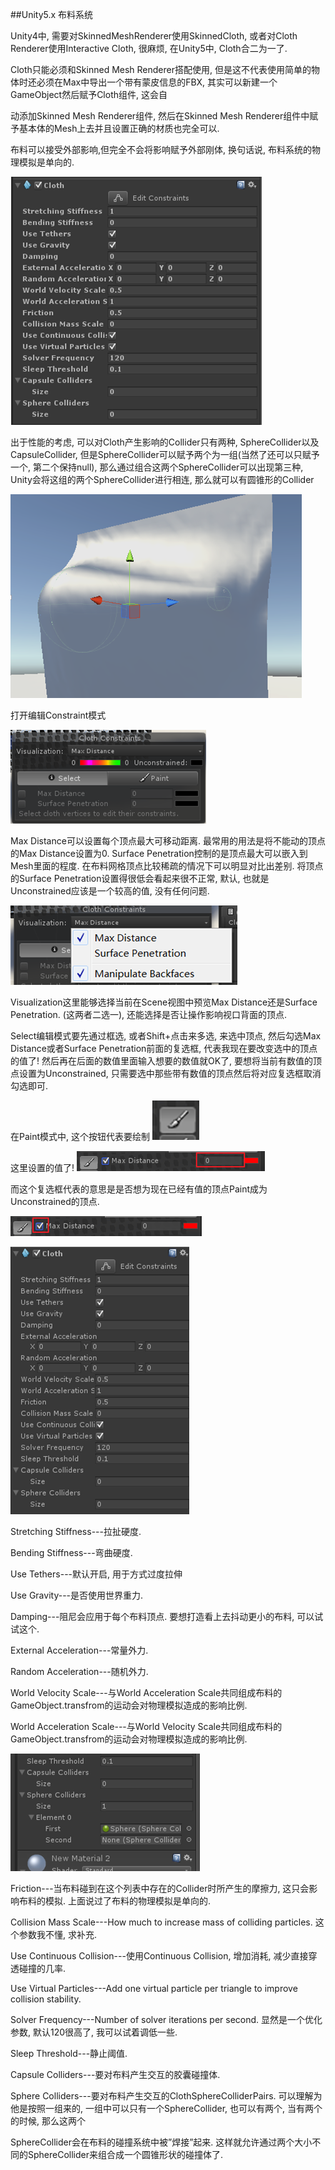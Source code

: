 ##Unity5.x 布料系统

Unity4中, 需要对SkinnedMeshRenderer使用SkinnedCloth, 或者对Cloth Renderer使用Interactive Cloth, 很麻烦, 在Unity5中, Cloth合二为一了.

Cloth只能必须和Skinned Mesh Renderer搭配使用, 但是这不代表使用简单的物体时还必须在Max中导出一个带有蒙皮信息的FBX, 其实可以新建一个GameObject然后赋予Cloth组件, 这会自

动添加Skinned Mesh Renderer组件, 然后在Skinned Mesh Renderer组件中赋予基本体的Mesh上去并且设置正确的材质也完全可以.

布料可以接受外部影响,但完全不会将影响赋予外部刚体, 换句话说, 布料系统的物理模拟是单向的.

![](/assets/newCloth01.png)


出于性能的考虑, 可以对Cloth产生影响的Collider只有两种, SphereCollider以及CapsuleCollider, 但是SphereCollider可以赋予两个为一组(当然了还可以只赋予一个, 第二个保持null), 那么通过组合这两个SphereCollider可以出现第三种, Unity会将这组的两个SphereCollider进行相连, 那么就可以有圆锥形的Collider

![](/assets/newCloth02.png)


打开编辑Constraint模式

![](/assets/newCloth03.png)

Max Distance可以设置每个顶点最大可移动距离. 最常用的用法是将不能动的顶点的Max Distance设置为0.
Surface Penetration控制的是顶点最大可以嵌入到Mesh里面的程度. 在布料网格顶点比较稀疏的情况下可以明显对比出差别. 将顶点的Surface Penetration设置得很低会看起来很不正常, 默认, 也就是Unconstrained应该是一个较高的值, 没有任何问题. 


![](/assets/newCloth04.png)


Visualization这里能够选择当前在Scene视图中预览Max Distance还是Surface Penetration. (这两者二选一), 还能选择是否让操作影响视口背面的顶点.

Select编辑模式要先通过框选, 或者Shift+点击来多选, 来选中顶点, 然后勾选Max Distance或者Surface Penetration前面的复选框, 代表我现在要改变选中的顶点的值了! 然后再在后面的数值里面输入想要的数值就OK了, 要想将当前有数值的顶点设置为Unconstrained, 只需要选中那些带有数值的顶点然后将对应复选框取消勾选即可.



在Paint模式中, 这个按钮代表要绘制
![](/assets/newCloth05.png)

这里设置的值了!
![](/assets/newCloth06.png)

而这个复选框代表的意思是是否想为现在已经有值的顶点Paint成为Unconstrained的顶点.

![](/assets/newCloth07.png)


![](/assets/newCloth08.png)

Stretching Stiffness---拉扯硬度.

Bending Stiffness---弯曲硬度.

Use Tethers---默认开启, 用于方式过度拉伸

Use Gravity---是否使用世界重力.

Damping---阻尼会应用于每个布料顶点. 要想打造看上去抖动更小的布料, 可以试试这个.

External Acceleration---常量外力.

Random Acceleration---随机外力.

World Velocity Scale---与World Acceleration Scale共同组成布料的GameObject.transfrom的运动会对物理模拟造成的影响比例.

World Acceleration Scale---与World Velocity Scale共同组成布料的GameObject.transfrom的运动会对物理模拟造成的影响比例.

![](/assets/newCloth09.png)

Friction---当布料碰到在这个列表中存在的Collider时所产生的摩擦力, 这只会影响布料的模拟. 上面说过了布料的物理模拟是单向的.

Collision Mass Scale---How much to increase mass of colliding particles. 这个参数我不懂, 求补充.

Use Continuous Collision---使用Continuous Collision, 增加消耗, 减少直接穿透碰撞的几率.

Use Virtual Particles---Add one virtual particle per triangle to improve collision stability.

Solver Frequency---Number of solver iterations per second. 显然是一个优化参数, 默认120很高了, 我可以试着调低一些.

Sleep Threshold---静止阈值.

Capsule Colliders---要对布料产生交互的胶囊碰撞体.

Sphere Colliders---要对布料产生交互的ClothSphereColliderPairs. 可以理解为他是按照一组来的, 一组中可以只有一个SphereCollider, 也可以有两个, 当有两个的时候, 那么这两个

SphereCollider会在布料的碰撞系统中被”焊接”起来. 这样就允许通过两个大小不同的SphereCollider来组合成一个圆锥形状的碰撞体了.
